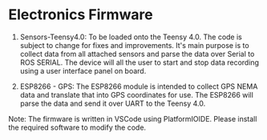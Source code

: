 # Electronics Firmware

1. Sensors-Teensy4.0: To be loaded onto the Teensy 4.0. The code is subject to change for fixes and improvements. It's main purpose is to collect data from all attached sensors and parse the data over Serial to ROS SERIAL. The device will all the user to start and stop data recording using a user interface panel on board.

2. ESP8266 - GPS: The ESP8266 module is intended to collect GPS NEMA data and translate that into GPS coordinates for use. The ESP8266 will parse the data and send it over UART to the Teensy 4.0. 

Note: The firmware is written in VSCode using PlatformIOIDE. Please install the required software to modify the code.
